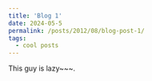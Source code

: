 ```yaml
---
title: 'Blog 1'
date: 2024-05-5
permalink: /posts/2012/08/blog-post-1/
tags:
  - cool posts
---
```


This guy is lazy~~~.

